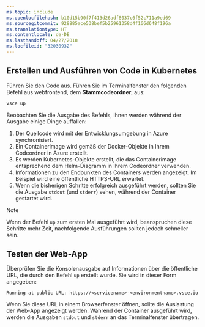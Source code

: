 ```yaml
---
ms.topic: include
ms.openlocfilehash: b10d15b90f7f413d26adf8037c6f52c711a9ed69
ms.sourcegitcommit: 928885ace538bef5b25961358d4f166d648f196a
ms.translationtype: HT
ms.contentlocale: de-DE
ms.lasthandoff: 04/27/2018
ms.locfileid: "32030932"
---
```

## <a name="build-and-run-code-in-kubernetes"></a>Erstellen und Ausführen von Code in Kubernetes
Führen Sie den Code aus. Führen Sie im Terminalfenster den folgenden Befehl aus webfrontend, dem **Stammcodeordner**, aus:

```cmd
vsce up
```

Beobachten Sie die Ausgabe des Befehls, Ihnen werden während der Ausgabe einige Dinge auffallen:
1. Der Quellcode wird mit der Entwicklungsumgebung in Azure synchronisiert.
1. Ein Containerimage wird gemäß der Docker-Objekte in Ihrem Codeordner in Azure erstellt.
1. Es werden Kubernetes-Objekte erstellt, die das Containerimage entsprechend dem Helm-Diagramm in Ihrem Codeordner verwenden.
1. Informationen zu den Endpunkten des Containers werden angezeigt. Im Beispiel wird eine öffentliche HTTPS-URL erwartet.
1. Wenn die bisherigen Schritte erfolgreich ausgeführt werden, sollten Sie die Ausgabe `stdout` (und `stderr`) sehen, während der Container gestartet wird.

> [!Note]
> Wenn der Befehl `up` zum ersten Mal ausgeführt wird, beanspruchen diese Schritte mehr Zeit, nachfolgende Ausführungen sollten jedoch schneller sein.

## <a name="test-the-web-app"></a>Testen der Web-App
Überprüfen Sie die Konsolenausgabe auf Informationen über die öffentliche URL, die durch den Befehl `up` erstellt wurde. Sie wird in dieser Form angegeben: 

`Running at public URL: https://<servicename>-<environmentname>.vsce.io` 

Wenn Sie diese URL in einem Browserfenster öffnen, sollte die Auslastung der Web-App angezeigt werden. Während der Container ausgeführt wird, werden die Ausgaben `stdout` und `stderr` an das Terminalfenster übertragen.
